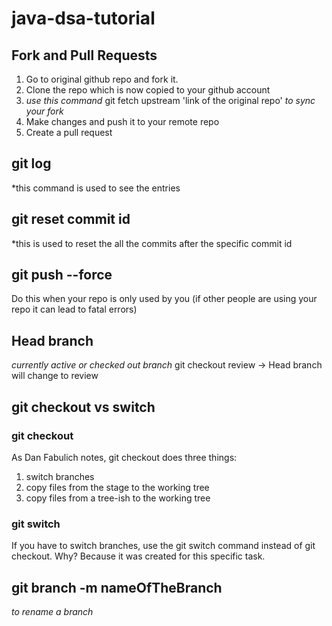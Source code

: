 # java-dsa-tutorial
## Fork and Pull Requests

1. Go to original github repo and fork it.
2. Clone the repo which is now copied to your github account
3. *use this command* git fetch upstream 'link of the original repo' *to sync your fork*
4. Make changes and push it to your remote repo
5. Create a pull request

## git log
*this command is used to see the entries

## git reset commit id
*this is used to reset the all the commits after the specific commit id

## git push --force 
Do this when your repo is only used by you (if other people are using your repo it can lead to fatal errors)

## Head branch
*currently active or checked out branch*
git checkout review -> Head branch will change to review

## git checkout vs switch
### git checkout
As Dan Fabulich notes, git checkout does three things:
1. switch branches
2. copy files from the stage to the working tree
3. copy files from a tree-ish to the working tree


### git switch
If you have to switch branches, use the git switch command instead of git checkout. Why? Because it was created for this specific task.


## git branch -m nameOfTheBranch
*to rename a branch*


